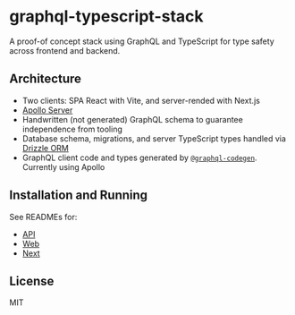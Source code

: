 # graphql-typescript-stack

A proof-of concept stack using GraphQL and TypeScript for type safety across frontend and backend.

## Architecture

- Two clients: SPA React with Vite, and server-rended with Next.js
- [Apollo Server](https://www.apollographql.com/docs/apollo-server/)
- Handwritten (not generated) GraphQL schema to guarantee independence from tooling
- Database schema, migrations, and server TypeScript types handled via [Drizzle ORM](https://orm.drizzle.team/)
- GraphQL client code and types generated by [`@graphql-codegen`](https://the-guild.dev/graphql/codegen/docs/guides/react-vue). Currently using Apollo

## Installation and Running

See READMEs for:

- [API](./api/README.md)
- [Web](./web/README.md)
- [Next](./next/README.md)

## License

MIT

